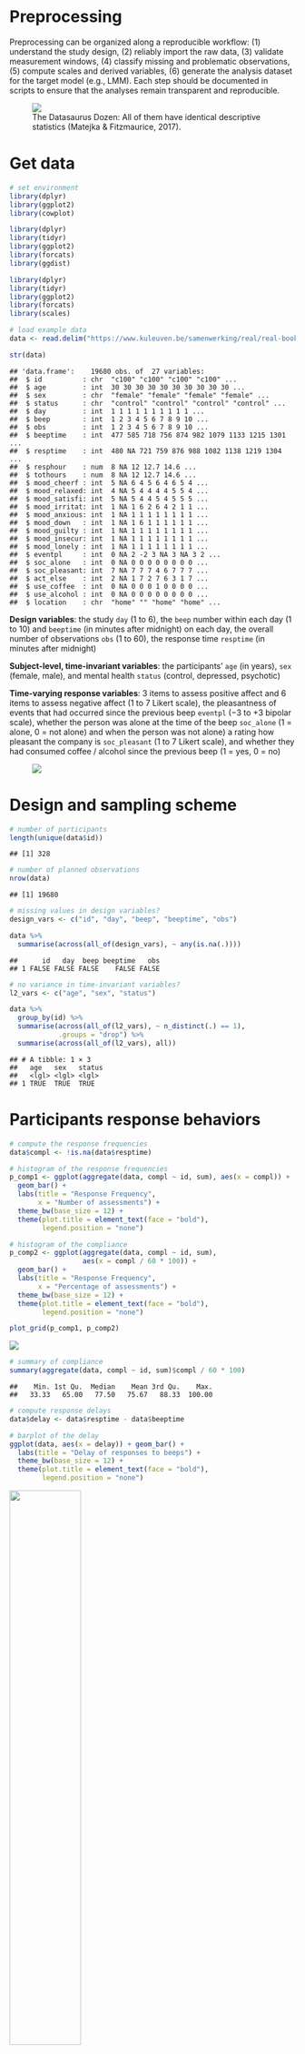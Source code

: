 Preprocessing
================

Preprocessing can be organized along a reproducible workflow: (1)
understand the study design, (2) reliably import the raw data, (3)
validate measurement windows, (4) classify missing and problematic
observations, (5) compute scales and derived variables, (6) generate the
analysis dataset for the target model (e.g., LMM). Each step should be
documented in scripts to ensure that the analyses remain transparent and
reproducible.

<figure>
<img src="https://www.researchgate.net/profile/Sheen-Levine/publication/325941519/figure/fig2/AS:824194581422080@1573514709439/The-Datasaurus-Dozen-Matejka-Fitzmaurice-2017-an-extension-of-Anscombes-quartet.ppm">
<figcaption>
The Datasaurus Dozen: All of them have identical descriptive statistics
(Matejka & Fitzmaurice, 2017).
</figcaption>
</figure>

# Get data

``` r
# set environment
library(dplyr)
library(ggplot2)
library(cowplot)

library(dplyr)
library(tidyr)
library(ggplot2)
library(forcats)
library(ggdist)

library(dplyr)
library(tidyr)
library(ggplot2)
library(forcats)
library(scales)
```

``` r
# load example data
data <- read.delim("https://www.kuleuven.be/samenwerking/real/real-book/viechtbauer2022_data_esmda_example")

str(data)
```

    ## 'data.frame':    19680 obs. of  27 variables:
    ##  $ id          : chr  "c100" "c100" "c100" "c100" ...
    ##  $ age         : int  30 30 30 30 30 30 30 30 30 30 ...
    ##  $ sex         : chr  "female" "female" "female" "female" ...
    ##  $ status      : chr  "control" "control" "control" "control" ...
    ##  $ day         : int  1 1 1 1 1 1 1 1 1 1 ...
    ##  $ beep        : int  1 2 3 4 5 6 7 8 9 10 ...
    ##  $ obs         : int  1 2 3 4 5 6 7 8 9 10 ...
    ##  $ beeptime    : int  477 585 718 756 874 982 1079 1133 1215 1301 ...
    ##  $ resptime    : int  480 NA 721 759 876 988 1082 1138 1219 1304 ...
    ##  $ resphour    : num  8 NA 12 12.7 14.6 ...
    ##  $ tothours    : num  8 NA 12 12.7 14.6 ...
    ##  $ mood_cheerf : int  5 NA 6 4 5 6 4 6 5 4 ...
    ##  $ mood_relaxed: int  4 NA 5 4 4 4 4 5 5 4 ...
    ##  $ mood_satisfi: int  5 NA 5 4 4 5 4 5 5 5 ...
    ##  $ mood_irritat: int  1 NA 1 6 2 6 4 2 1 1 ...
    ##  $ mood_anxious: int  1 NA 1 1 1 1 1 1 1 1 ...
    ##  $ mood_down   : int  1 NA 1 6 1 1 1 1 1 1 ...
    ##  $ mood_guilty : int  1 NA 1 1 1 1 1 1 1 1 ...
    ##  $ mood_insecur: int  1 NA 1 1 1 1 1 1 1 1 ...
    ##  $ mood_lonely : int  1 NA 1 1 1 1 1 1 1 1 ...
    ##  $ eventpl     : int  0 NA 2 -2 3 NA 3 NA 3 2 ...
    ##  $ soc_alone   : int  0 NA 0 0 0 0 0 0 0 0 ...
    ##  $ soc_pleasant: int  7 NA 7 7 7 4 6 7 7 7 ...
    ##  $ act_else    : int  2 NA 1 7 2 7 6 3 1 7 ...
    ##  $ use_coffee  : int  0 NA 0 0 0 1 0 0 0 0 ...
    ##  $ use_alcohol : int  0 NA 0 0 0 0 0 0 0 0 ...
    ##  $ location    : chr  "home" "" "home" "home" ...

**Design variables**: the study `day` (1 to 6), the `beep` number within
each day (1 to 10) and `beeptime` (in minutes after midnight) on each
day, the overall number of observations `obs` (1 to 60), the response
time `resptime` (in minutes after midnight)

**Subject-level, time-invariant variables**: the participants’ `age` (in
years), `sex` (female, male), and mental health `status` (control,
depressed, psychotic)

**Time-varying response variables**: 3 items to assess positive affect
and 6 items to assess negative affect (1 to 7 Likert scale), the
pleasantness of events that had occurred since the previous beep
`eventpl` (−3 to +3 bipolar scale), whether the person was alone at the
time of the beep `soc_alone` (1 = alone, 0 = not alone) and when the
person was not alone) a rating how pleasant the company is
`soc_pleasant` (1 to 7 Likert scale), and whether they had consumed
coffee / alcohol since the previous beep (1 = yes, 0 = no)

<figure>
<img src="https://carpentry.library.ucsb.edu/2023-01-23-ucsb-r/fig/14-tidyr-fig3.png">
</figure>

# Design and sampling scheme

``` r
# number of participants
length(unique(data$id))
```

    ## [1] 328

``` r
# number of planned observations 
nrow(data)
```

    ## [1] 19680

``` r
# missing values in design variables?
design_vars <- c("id", "day", "beep", "beeptime", "obs")

data %>%
  summarise(across(all_of(design_vars), ~ any(is.na(.))))
```

    ##      id   day  beep beeptime   obs
    ## 1 FALSE FALSE FALSE    FALSE FALSE

``` r
# no variance in time-invariant variables?
l2_vars <- c("age", "sex", "status")

data %>%
  group_by(id) %>%
  summarise(across(all_of(l2_vars), ~ n_distinct(.) == 1), 
            .groups = "drop") %>%
  summarise(across(all_of(l2_vars), all))
```

    ## # A tibble: 1 × 3
    ##   age   sex   status
    ##   <lgl> <lgl> <lgl> 
    ## 1 TRUE  TRUE  TRUE

# Participants response behaviors

``` r
# compute the response frequencies
data$compl <- !is.na(data$resptime)

# histogram of the response frequencies
p_comp1 <- ggplot(aggregate(data, compl ~ id, sum), aes(x = compl)) +
  geom_bar() + 
  labs(title = "Response Frequency", 
       x = "Number of assessments") +
  theme_bw(base_size = 12) +
  theme(plot.title = element_text(face = "bold"),
        legend.position = "none")

# histogram of the compliance
p_comp2 <- ggplot(aggregate(data, compl ~ id, sum), 
                  aes(x = compl / 60 * 100)) + 
  geom_bar() + 
  labs(title = "Response Frequency", 
       x = "Percentage of assessments") +
  theme_bw(base_size = 12) +
  theme(plot.title = element_text(face = "bold"),
        legend.position = "none")

plot_grid(p_comp1, p_comp2)
```

![](2_files/figure-gfm/unnamed-chunk-7-1.png)<!-- -->

``` r
# summary of compliance
summary(aggregate(data, compl ~ id, sum)$compl / 60 * 100)
```

    ##    Min. 1st Qu.  Median    Mean 3rd Qu.    Max. 
    ##   33.33   65.00   77.50   75.67   88.33  100.00

``` r
# compute response delays
data$delay <- data$resptime - data$beeptime

# barplot of the delay 
ggplot(data, aes(x = delay)) + geom_bar() +
  labs(title = "Delay of responses to beeps") +
  theme_bw(base_size = 12) +
  theme(plot.title = element_text(face = "bold"),
        legend.position = "none")
```

<img src="2_files/figure-gfm/unnamed-chunk-8-1.png" width="50%" />

# Compute and transform variables

``` r
# check distributions and out-of-range values
hist1 <- ggplot(data, aes(x = mood_relaxed)) + geom_bar() + 
            theme_bw() + ggtitle("Mood: Relaxed") 

hist2 <- ggplot(data, aes(x = mood_down)) + geom_bar() + 
            theme_bw() + ggtitle("Mood: Down")

hist3 <- ggplot(data, aes(x = eventpl)) + geom_bar() + 
            theme_bw() + ggtitle("Event pleaseantness")

hist4 <- ggplot(data, aes(x = age)) + geom_bar() + 
            theme_bw() + ggtitle("Age")

plot_grid(hist1, hist2, hist3, hist4)
```

![](2_files/figure-gfm/unnamed-chunk-9-1.png)<!-- -->

``` r
# summary of L2-variables
head(aggregate(data, age ~ id, unique))
```

    ##     id age
    ## 1 c100  30
    ## 2 c101  32
    ## 3 c102  33
    ## 4 c103  47
    ## 5 c104  30
    ## 6 c105  35

``` r
# compute scales of positive and negative affect
data$pa <- rowMeans(data[,c("mood_cheerf", "mood_relaxed", 
                            "mood_satisfi")])

data$na <- rowMeans(data[,c("mood_irritat", "mood_anxious", 
                            "mood_down", "mood_guilty", 
                            "mood_insecur", "mood_lonely")])
```

``` r
# separate variables into within and between parts 
# (event pleasantness)

# compute person-means 
data$eventpl_b <- ave(data$eventpl, data$id, 
                      FUN = function(x) mean(x, na.rm = TRUE)) 

# person-mean centering
data$eventpl_w <- data$eventpl - data$eventpl_b 

# compute grand-mean 
eventpl_gm <- mean(aggregate(data, eventpl_b ~ id, unique)$eventpl_b)

# person-mean centering
data$eventpl_bc <- data$eventpl_b - eventpl_gm

head(data[, c("id", "day", "beep", "eventpl","eventpl_b", 
              "eventpl_w", "eventpl_bc")])
```

    ##     id day beep eventpl eventpl_b eventpl_w eventpl_bc
    ## 1 c100   1    1       0       2.4      -2.4   1.035615
    ## 2 c100   1    2      NA       2.4        NA   1.035615
    ## 3 c100   1    3       2       2.4      -0.4   1.035615
    ## 4 c100   1    4      -2       2.4      -4.4   1.035615
    ## 5 c100   1    5       3       2.4       0.6   1.035615
    ## 6 c100   1    6      NA       2.4        NA   1.035615

``` r
# plot between part of event_pl
id_select <- unique(data$id)[1:20]

data %>% filter(id %in% id_select) %>%
  ggplot(aes(x = obs, y = eventpl_b, col = id)) +
     geom_hline(yintercept = eventpl_gm, lty = "dashed", lwd = 1) +
     geom_line() + 
     labs(title = "Between-part of eventpl") +
     theme_bw(base_size = 12) +
     theme(plot.title = element_text(face = "bold"),
           legend.position = "none")
```

<img src="2_files/figure-gfm/unnamed-chunk-13-1.png" width="50%" />

``` r
# plot within part of event_pl
id_select <- unique(data$id)[1:20]

data %>% filter(id %in% id_select) %>%
  ggplot(aes(x = obs, y = eventpl_w, col = id)) +
     geom_line() + geom_point(size = 1) + facet_wrap(~id) +
     labs(title = "Within-part of eventpl") +
     theme_bw(base_size = 12) +
     theme(plot.title = element_text(face = "bold"),
           legend.position = "none")
```

![](2_files/figure-gfm/unnamed-chunk-14-1.png)<!-- -->

``` r
# create lagged variables
data <- data %>%
  arrange(id, obs) %>%                
  group_by(id) %>%     
  # lag by 1 obs
  mutate(eventpl_w_l1 = lag(eventpl_w, n = 1)) %>% 
  # reset each day
  mutate(eventpl_w_l1 = if_else(beep == 1, NA, eventpl_w_l1)) %>%
  ungroup()

head(data[, c("id", "day", "beep", "eventpl_w", "eventpl_w_l1")], 
     n = 25)
```

    ## # A tibble: 25 × 5
    ##    id      day  beep eventpl_w eventpl_w_l1
    ##    <chr> <int> <int>     <dbl>        <dbl>
    ##  1 c100      1     1      -2.4         NA  
    ##  2 c100      1     2      NA           -2.4
    ##  3 c100      1     3      -0.4         NA  
    ##  4 c100      1     4      -4.4         -0.4
    ##  5 c100      1     5       0.6         -4.4
    ##  6 c100      1     6      NA            0.6
    ##  7 c100      1     7       0.6         NA  
    ##  8 c100      1     8      NA            0.6
    ##  9 c100      1     9       0.6         NA  
    ## 10 c100      1    10      -0.4          0.6
    ## # ℹ 15 more rows

# Visualization

``` r
# plot PA time series in chunks of participants
id_select <- unique(data$id)[1:20]

data %>% filter(id %in% id_select) %>%
  ggplot(aes(x = obs, y = pa, col = id)) +
     geom_line() + geom_point() + facet_wrap(~id) +
     theme_bw() + theme(legend.position = "none")
```

![](2_files/figure-gfm/unnamed-chunk-16-1.png)<!-- -->

**Plot individual means of participants for all mood items**

``` r
# boxplots of individual means per item

# select items
item_select <- c("mood_cheerf", "mood_relaxed", "mood_irritat", "mood_anxious",
                 "mood_down", "mood_guilty", "mood_insecur", "mood_lonely")

# person means per item 
person_means <- data %>%
  select(id, all_of(item_select)) %>%
  pivot_longer(-id, names_to = "item", values_to = "score") %>%
  group_by(id, item) %>%
  summarise(iMean = mean(score, na.rm = TRUE), .groups = "drop") %>%
  tidyr::drop_na(iMean) 

# plot
ggplot(person_means, aes(x = iMean, y = item, col = item)) +
  geom_jitter(height =.2, alpha = 0.6) +
  geom_boxplot(width = 0.12, outlier.shape = NA,color = "grey20") +
  scale_x_continuous(breaks = 1:7) +
  labs(title = "Boxplots for mood items", y = NULL,
       x = "Individual mean") +
  theme_bw(base_size = 12) +
  theme(plot.title = element_text(face = "bold"),
        legend.position = "none")
```

![](2_files/figure-gfm/unnamed-chunk-17-1.png)<!-- -->

**Plot mood item responses across settings (alone & location)**

``` r
# choose items
pos <- c("mood_cheerf","mood_relaxed","mood_satisfi")

# create combinations of settings
data %>%
    select(soc_alone, location, all_of(pos)) %>%
    tidyr::pivot_longer(all_of(pos), names_to="item", values_to="score") %>%
    tidyr::drop_na(score, soc_alone, location) %>%
    mutate(combo=paste(if_else(soc_alone==1,"Alone","Not alone"),
                       if_else(grepl("home",tolower(location)),"& Home","& Other")),
           resp=factor(pmin(pmax(round(score),1),7), levels=1:7)) %>%

# plot  
  ggplot(aes(x=combo, fill=resp)) +
  geom_bar(position="fill") + coord_flip() +
  facet_wrap(~item, nrow=1) +
  scale_y_continuous(labels=scales::percent) + 
  labs(title = "Mood across settings", x = NULL,
       y = "Relative frequency") +
  theme_bw(base_size = 12) +
  theme(plot.title = element_text(face = "bold"))
```

![](2_files/figure-gfm/unnamed-chunk-18-1.png)<!-- -->

**Plot mood item means over time of day**

``` r
# select items
items <- c("mood_cheerf","mood_relaxed","mood_satisfi",
           "mood_irritat","mood_anxious","mood_down",
           "mood_guilty","mood_insecur","mood_lonely")

# create summary stats across beeps
sumdat <- data %>%
    select(beep, all_of(items)) %>%
    pivot_longer(all_of(items), names_to="item", values_to="score") %>%
    drop_na(beep, score) %>%
    group_by(item, beep) %>%
    summarise(mean = mean(score, na.rm=TRUE),
              se   = sd(score, na.rm=TRUE)/sqrt(sum(!is.na(score))),
              .groups="drop")

# plot
ggplot(sumdat, aes(x = beep, y = mean, color = item)) +
    geom_line() + geom_point(size = 1.5) +
    geom_errorbar(aes(ymin = mean - se, ymax = mean + se), width = 0) +
    scale_x_continuous(breaks = sort(unique(sumdat$beep))) +
    labs(title = "Item means across beeps (time of day)",
         x = "Beep", y = "Mean response", color = "Item") +
    theme_bw(base_size = 12) +
    theme(plot.title = element_text(face = "bold"),
        legend.position = "none")
```

![](2_files/figure-gfm/unnamed-chunk-19-1.png)<!-- -->

**Plot mood item means over study days**

``` r
# select items
items <- c("mood_cheerf","mood_relaxed","mood_satisfi",
           "mood_irritat","mood_anxious","mood_down",
           "mood_guilty","mood_insecur","mood_lonely")

# create summary stats across days
sumdat <- data %>%
  select(day, all_of(items)) %>%
  pivot_longer(all_of(items), names_to="item", values_to="score") %>%
  drop_na(day, score) %>%
  group_by(item, day) %>%
  summarise(mean = mean(score, na.rm=TRUE),
            se   = sd(score, na.rm=TRUE)/sqrt(sum(!is.na(score))),
            .groups="drop")

# plot
ggplot(sumdat, aes(x = day, y = mean, color = item)) +
  geom_line() + geom_point(size = 1.5) +
  geom_errorbar(aes(ymin = mean - se, ymax = mean + se), width = 0) +
  scale_x_continuous(breaks = sort(unique(sumdat$day))) +
  labs(title = "Item means across study days",
       x = "Day", y = "Mean response", color = "Item") +
  theme_bw(base_size = 12) +
  theme(plot.title = element_text(face = "bold"),
        legend.position = "none")
```

![](2_files/figure-gfm/unnamed-chunk-20-1.png)<!-- -->

**Plot individual ACF of PA and NA**

``` r
# detrend individual PA and NA series
long <- data %>%
  select(id, day, obs, pa, na) %>%
  pivot_longer(pa:na, names_to="var", values_to="value") %>%
  drop_na(id, day, obs, value) %>%
  arrange(id, var, obs) %>%
  group_by(id, var) %>%
  mutate(resid = resid(lm(value ~ obs))) %>%
  ungroup()

# compute ACF (and exclude overnight pairs)
acf_tbl <- long %>%
  group_by(id, var) %>%
  group_modify(~{
    df <- .x
    tibble(
      lag = 1:9,
      acf = sapply(1:9, function(L){
        mask <- dplyr::lag(df$day, L) == df$day   
        x <- df$resid[mask]
        y <- dplyr::lag(df$resid, L)[mask]
        if (sum(!is.na(x) & !is.na(y)) >= 3) cor(x, y, use="complete.obs") else NA_real_
      })
    )
  }) %>%
  ungroup() %>%
  tidyr::drop_na(acf)

# plot
ggplot(acf_tbl, aes(lag, acf, col = var)) +
  geom_hline(yintercept = 0, linetype = "dashed") +
  geom_point(alpha = 0.5, position = position_jitter(width = 0.05, height = 0)) +
  scale_x_continuous(breaks = 1:9) +
  coord_cartesian(ylim = c(-1, 1)) +
  labs(title = "Autocorrelations across beeps (overnight excluded, detrended)",
       x = "Lag (beeps)", y = "ACF") +
  facet_wrap(~ var, nrow = 1) +
  theme_bw(base_size = 12) + 
  theme(plot.title = element_text(face = "bold"),
        legend.position = "none")
```

![](2_files/figure-gfm/unnamed-chunk-21-1.png)<!-- -->

**Plot participants based on average PA level**

``` r
# compute within-id PA mean
pa_level <- data %>%
  group_by(id) %>%
  summarise(pa_mean = mean(pa, na.rm = TRUE), .groups = "drop") %>%
  filter(is.finite(pa_mean))

# select targets
qs <- quantile(pa_level$pa_mean, probs = c(0, 0.25, 0.5, 0.75, 1), na.rm = TRUE, type = 7)
targets <- tibble(
  which  = c("0th","25th","50th","75th","100th"),
  target = as.numeric(qs)
)

# pick the id whose mean is closest 
remaining <- pa_level
picked <- vector("list", nrow(targets))
for (i in seq_len(nrow(targets))) {
  if (nrow(remaining) == 0) break
  chosen <- remaining %>%
    mutate(diff = abs(pa_mean - targets$target[i])) %>%
    arrange(diff, pa_mean, id) %>%   
    slice(1) %>%
    mutate(which = targets$which[i]) %>%
    select(id, pa_mean, which)
  picked[[i]] <- chosen
  remaining <- remaining %>% filter(id != chosen$id)
}
id_select_tbl <- bind_rows(picked) %>% distinct()

id_select_tbl <- id_select_tbl %>%
  arrange(pa_mean) %>%
  mutate(panel = paste0(which, ": ", id, " (Mean=", round(pa_mean, 2), ")"),
         panel = factor(panel, levels = panel))

# plot the selected IDs 
data %>%
  semi_join(id_select_tbl, by = "id") %>%
  left_join(id_select_tbl %>% select(id, panel), by = "id") %>%
  arrange(id, obs) %>%
  ggplot(aes(x = obs, y = pa, group = id)) +
  geom_line() +
  geom_point() +
  facet_wrap(~ panel, nrow = 1) +
  labs(
    title = "PA time series at 1th, 25th, 50th, 75th, and 100th percentiles of within-id Mean",
    x = "Observation", y = "PA"
  ) +
  theme_bw(base_size = 12) +
  theme(legend.position = "none")
```

![](2_files/figure-gfm/unnamed-chunk-22-1.png)<!-- -->

**Plot participants based on PA variability**

``` r
# compute PA variability (SD)
pa_var <- data %>%
  group_by(id) %>%
  summarise(pa_sd = sd(pa, na.rm = TRUE), .groups = "drop") %>%
  filter(is.finite(pa_sd))

# select targets
qs <- quantile(pa_var$pa_sd, probs = c(0, 0.25, 0.5, 0.75, 1), na.rm = TRUE, type = 7)
targets <- tibble(
  which  = c("0th","25th","50th","75th","100th"),
  target = as.numeric(qs)
)

# pick the id whose SD is closest 
remaining <- pa_var
picked <- vector("list", nrow(targets))
for (i in seq_len(nrow(targets))) {
  if (nrow(remaining) == 0) break
  chosen <- remaining %>%
    mutate(diff = abs(pa_sd - targets$target[i])) %>%
    arrange(diff, pa_sd, id) %>%  
    slice(1) %>%
    mutate(which = targets$which[i]) %>%
    select(id, pa_sd, which)
  picked[[i]] <- chosen
  remaining <- remaining %>% filter(id != chosen$id)
}
id_select_tbl <- bind_rows(picked) %>% distinct()

id_select_tbl <- id_select_tbl %>%
  arrange(pa_sd) %>%
  mutate(panel = paste0(which, ": ", id, " (SD=", round(pa_sd, 2), ")"),
         panel = factor(panel, levels = panel))

# plot the selected IDs 
data %>%
  semi_join(id_select_tbl, by = "id") %>%
  left_join(id_select_tbl %>% select(id, panel), by = "id") %>%
  arrange(id, obs) %>%
  ggplot(aes(x = obs, y = pa, group = id)) +
  geom_line() +
  geom_point() +
  facet_wrap(~ panel, nrow = 1) +
  labs(
    title = "PA time series at 0th, 25th, 50th, 75th, and 100th percentiles of within-id SD",
    x = "Observation", y = "PA"
  ) +
  theme_bw(base_size = 12) +
  theme(legend.position = "none")
```

![](2_files/figure-gfm/unnamed-chunk-23-1.png)<!-- -->

# References & Further reading

Matejka, J., & Fitzmaurice, G. (2017). Same stats, different graphs:
generating datasets with varied appearance and identical statistics
through simulated annealing. In Proceedings of the 2017 CHI conference
on human factors in computing systems (pp. 1290-1294).

Siepe, B. S., Rieble, C. L., Tutunji, R., Rimpler, A., März, J.,
Proppert, R. K., & Fried, E. I. (2025). Understanding
Ecological-Momentary-Assessment Data: A Tutorial on Exploring Item
Performance in Ecological-Momentary-Assessment Data. Advances in Methods
and Practices in Psychological Science, 8(1), 25152459241286877.
